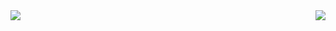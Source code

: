 <!-- ![Metrics](https://metrics.lecoq.io/BarryYangi?template=classic&isocalendar=1&languages=1&tweets=1&rss=1&base=header%2C%20activity%2C%20community%2C%20repositories%2C%20metadata&base.indepth=false&base.hireable=false&base.skip=false&isocalendar=false&isocalendar.duration=half-year&languages=false&languages.limit=8&languages.threshold=0%25&languages.other=false&languages.colors=github&languages.sections=most-used&languages.indepth=false&languages.analysis.timeout=15&languages.analysis.timeout.repositories=7.5&languages.categories=markup%2C%20programming&languages.recent.categories=markup%2C%20programming&languages.recent.load=300&languages.recent.days=14&tweets=false&tweets.user=BarryYangi&tweets.attachments=false&tweets.limit=4&rss=false&rss.source=https%3A%2F%2Fwww.barryi.me%2Fatom.xml&rss.limit=4&config.timezone=Asia%2FShanghai) -->

<div><img align="left" src="https://metrics.lecoq.io/BarryYangi?template=classic&isocalendar=1&languages=1&tweets=1&rss=1&base=header%2C%20activity%2C%20community%2C%20repositories%2C%20metadata&base.indepth=false&base.hireable=false&base.skip=false&isocalendar=false&isocalendar.duration=half-year&languages=false&languages.limit=8&languages.threshold=0%25&languages.other=false&languages.colors=github&languages.sections=most-used&languages.indepth=false&languages.analysis.timeout=15&languages.analysis.timeout.repositories=7.5&languages.categories=markup%2C%20programming&languages.recent.categories=markup%2C%20programming&languages.recent.load=300&languages.recent.days=14&tweets=false&tweets.user=BarryYangi&tweets.attachments=false&tweets.limit=4&rss=false&rss.source=https%3A%2F%2Fwww.barryi.me%2Fatom.xml&rss.limit=4&config.timezone=Asia%2FShanghai"/></div>
<div><img align="right" src="https://netease-recent-profile.vercel.app/?id=104990211&show_percent=1&size=60&title=最近循环"/></div>